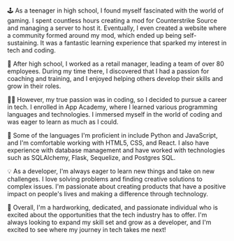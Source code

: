 🕹️ As a teenager in high school, I found myself fascinated with the world of gaming. I spent countless hours creating a mod for Counterstrike Source and managing a server to host it. Eventually, I even created a website where a community formed around my mod, which ended up being self-sustaining. It was a fantastic learning experience that sparked my interest in tech and coding.

💼 After high school, I worked as a retail manager, leading a team of over 80 employees. During my time there, I discovered that I had a passion for coaching and training, and I enjoyed helping others develop their skills and grow in their roles.

👨‍💻 However, my true passion was in coding, so I decided to pursue a career in tech. I enrolled in App Academy, where I learned various programming languages and technologies. I immersed myself in the world of coding and was eager to learn as much as I could.

🐍 Some of the languages I'm proficient in include Python and JavaScript, and I'm comfortable working with HTML5, CSS, and React. I also have experience with database management and have worked with technologies such as SQLAlchemy, Flask, Sequelize, and Postgres SQL.

💡 As a developer, I'm always eager to learn new things and take on new challenges. I love solving problems and finding creative solutions to complex issues. I'm passionate about creating products that have a positive impact on people's lives and making a difference through technology.

🌟 Overall, I'm a hardworking, dedicated, and passionate individual who is excited about the opportunities that the tech industry has to offer. I'm always looking to expand my skill set and grow as a developer, and I'm excited to see where my journey in tech takes me next!
